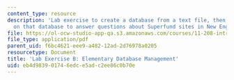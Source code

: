 ```yaml
---
content_type: resource
description: 'Lab exercise to create a database from a text file, then run queries
  on that database to answer questions about Superfund sites in New England. '
file: https://ol-ocw-studio-app-qa.s3.amazonaws.com/courses/11-208-introduction-to-computers-in-public-management-ii-january-iap-2002/eb4d983901746edce5adc2ee86c0b70e_11208labB.pdf
file_type: application/pdf
parent_uid: f6bc4621-eee9-a482-12ad-2d76978a0205
resourcetype: Document
title: 'Lab Exercise B: Elementary Database Management'
uid: eb4d9839-0174-6edc-e5ad-c2ee86c0b70e
---
```

